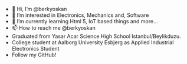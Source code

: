 - 👋 Hi, I’m @berkyoskan
- 👀 I’m interested in Electronics, Mechanics and, Software
- 🌱 I’m currently learning Html 5, IoT based things and more...
- 📫 How to reach me @berkyoskan
- Graduated from Yasar Acar Science High School Istanbul/Beylikduzu. 
- College student at Aalborg University Esbjerg as Applied Industrial Electronics Student 
- Follow my GitHub!
